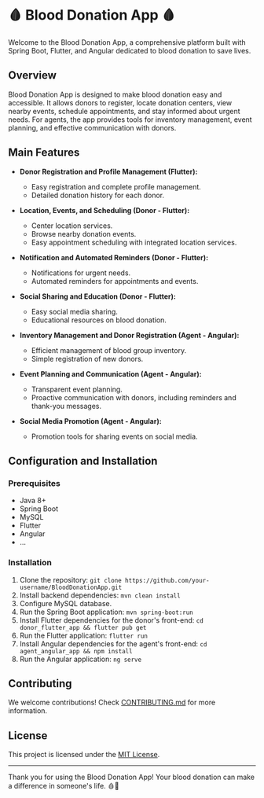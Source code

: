 # 🩸 Blood Donation App 🩸

Welcome to the Blood Donation App, a comprehensive platform built with Spring Boot, Flutter, and Angular dedicated to blood donation to save lives.

## Overview

Blood Donation App is designed to make blood donation easy and accessible. It allows donors to register, locate donation centers, view nearby events, schedule appointments, and stay informed about urgent needs. For agents, the app provides tools for inventory management, event planning, and effective communication with donors.

## Main Features

- **Donor Registration and Profile Management (Flutter):**
  - Easy registration and complete profile management.
  - Detailed donation history for each donor.

- **Location, Events, and Scheduling (Donor - Flutter):**
  - Center location services.
  - Browse nearby donation events.
  - Easy appointment scheduling with integrated location services.

- **Notification and Automated Reminders (Donor - Flutter):**
  - Notifications for urgent needs.
  - Automated reminders for appointments and events.

- **Social Sharing and Education (Donor - Flutter):**
  - Easy social media sharing.
  - Educational resources on blood donation.

- **Inventory Management and Donor Registration (Agent - Angular):**
  - Efficient management of blood group inventory.
  - Simple registration of new donors.

- **Event Planning and Communication (Agent - Angular):**
  - Transparent event planning.
  - Proactive communication with donors, including reminders and thank-you messages.

- **Social Media Promotion (Agent - Angular):**
  - Promotion tools for sharing events on social media.

## Configuration and Installation

### Prerequisites

- Java 8+
- Spring Boot
- MySQL
- Flutter
- Angular
- ...

### Installation

1. Clone the repository: `git clone https://github.com/your-username/BloodDonationApp.git`
2. Install backend dependencies: `mvn clean install`
3. Configure MySQL database.
4. Run the Spring Boot application: `mvn spring-boot:run`
5. Install Flutter dependencies for the donor's front-end: `cd donor_flutter_app && flutter pub get`
6. Run the Flutter application: `flutter run`
7. Install Angular dependencies for the agent's front-end: `cd agent_angular_app && npm install`
8. Run the Angular application: `ng serve`

## Contributing

We welcome contributions! Check [CONTRIBUTING.md](CONTRIBUTING.md) for more information.

## License

This project is licensed under the [MIT License](LICENSE).

---

Thank you for using the Blood Donation App! Your blood donation can make a difference in someone's life. 🩸💙
